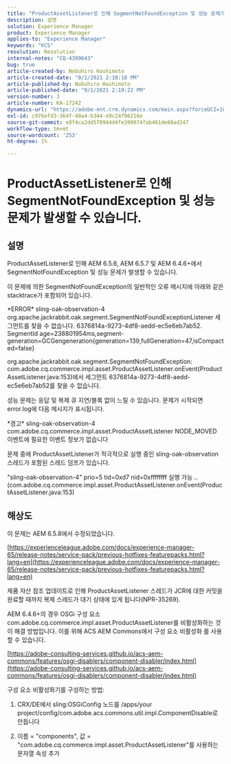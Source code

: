 ```yaml
---
title: "ProductAssetListener로 인해 SegmentNotFoundException 및 성능 문제가 발생할 수 있습니다."
description: 설명
solution: Experience Manager
product: Experience Manager
applies-to: "Experience Manager"
keywords: "KCS"
resolution: Resolution
internal-notes: "CQ-4309643"
bug: true
article-created-by: Nobuhiro Hashimoto
article-created-date: "9/1/2021 2:18:18 PM"
article-published-by: Nobuhiro Hashimoto
article-published-date: "9/1/2021 2:19:22 PM"
version-number: 3
article-number: KA-17242
dynamics-url: "https://adobe-ent.crm.dynamics.com/main.aspx?forceUCI=1&pagetype=entityrecord&etn=knowledgearticle&id=a27a3073-2f0b-ec11-b6e6-00224808dc0d"
exl-id: c976efd3-364f-40a4-b344-e9c24f96216e
source-git-commit: e8f4ca2dd578944d4fe399074fab461de88ad247
workflow-type: tm+mt
source-wordcount: '253'
ht-degree: 1%

---
```


# ProductAssetListener로 인해 SegmentNotFoundException 및 성능 문제가 발생할 수 있습니다.

## 설명


ProductAssetListener로 인해 AEM 6.5.6, AEM 6.5.7 및 AEM 6.4.6+에서 SegmentNotFoundException 및 성능 문제가 발생할 수 있습니다.



이 문제에 의한 SegmentNotFoundException의 일반적인 오류 메시지에 아래와 같은 stacktrace가 포함되어 있습니다.

\*ERROR\* sling-oak-observation-4 org.apache.jackrabbit.oak.segment.SegmentNotFoundExceptionListener 세그먼트를 찾을 수 없습니다. 6376814a-9273-4df8-aedd-ec5e6eb7ab52. SegmentId age=238801954ms,segment-generation=GCGengeneration{generation=139,fullGeneration=47,isCompacted=false}

org.apache.jackrabbit.oak.segment.SegmentNotFoundException: com.adobe.cq.commerce.impl.asset.ProductAssetListener.onEvent(ProductAssetListener.java:153)에서 세그먼트 6376814a-9273-4df8-aedd-ec5e6eb7ab52를 찾을 수 없습니다.



성능 문제는 응답 및 복제 큐 지연/블록 없이 느릴 수 있습니다. 문제가 시작되면 error.log에 다음 메시지가 표시됩니다.

\*경고\* sling-oak-observation-4 com.adobe.cq.commerce.impl.asset.ProductAssetListener NODE_MOVED 이벤트에 필요한 이벤트 정보가 없습니다



문제 중에 ProductAssetListener가 적극적으로 실행 중인 sling-oak-observation 스레드가 포함된 스레드 덤프가 있습니다.

&quot;sling-oak-observation-4&quot; prio=5 tid=0xd7 nid=0xffffffff 실행 가능 ..(com.adobe.cq.commerce.impl.asset.ProductAssetListener.onEvent(ProductAssetListener.java:153)


## 해상도


이 문제는 AEM 6.5.8에서 수정되었습니다.

[https://experienceleague.adobe.com/docs/experience-manager-65/release-notes/service-pack/previous-hotfixes-featurepacks.html?lang=en](https://experienceleague.adobe.com/docs/experience-manager-65/release-notes/service-pack/previous-hotfixes-featurepacks.html?lang=en)

제품 자산 참조 업데이트로 인해 ProductAssetListener 스레드가 JCR에 대한 커밋을 완료할 때까지 복제 스레드가 대기 상태에 있게 됩니다(NPR-35269).



AEM 6.4.6+의 경우 OSGi 구성 요소 com.adobe.cq.commerce.impl.asset.ProductAssetListener를 비활성화하는 것이 해결 방법입니다. 이를 위해 ACS AEM Commons에서 구성 요소 비활성화 를 사용할 수 있습니다.

[https://adobe-consulting-services.github.io/acs-aem-commons/features/osgi-disablers/component-disabler/index.html](https://adobe-consulting-services.github.io/acs-aem-commons/features/osgi-disablers/component-disabler/index.html)



구성 요소 비활성화기를 구성하는 방법:

1. CRX/DE에서 sling:OSGiConfig 노드를 /apps/your project/config/com.adobe.acs.commons.util.impl.ComponentDisable로 만듭니다

2. 이름 = &quot;components&quot;, 값 = &quot;com.adobe.cq.commerce.impl.asset.ProductAssetListener&quot;를 사용하는 문자열 속성 추가
